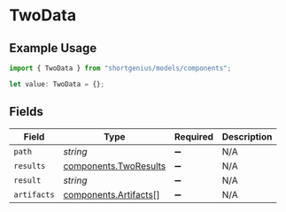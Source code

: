 # TwoData

## Example Usage

```typescript
import { TwoData } from "shortgenius/models/components";

let value: TwoData = {};
```

## Fields

| Field                                                          | Type                                                           | Required                                                       | Description                                                    |
| -------------------------------------------------------------- | -------------------------------------------------------------- | -------------------------------------------------------------- | -------------------------------------------------------------- |
| `path`                                                         | *string*                                                       | :heavy_minus_sign:                                             | N/A                                                            |
| `results`                                                      | [components.TwoResults](../../models/components/tworesults.md) | :heavy_minus_sign:                                             | N/A                                                            |
| `result`                                                       | *string*                                                       | :heavy_minus_sign:                                             | N/A                                                            |
| `artifacts`                                                    | [components.Artifacts](../../models/components/artifacts.md)[] | :heavy_minus_sign:                                             | N/A                                                            |
